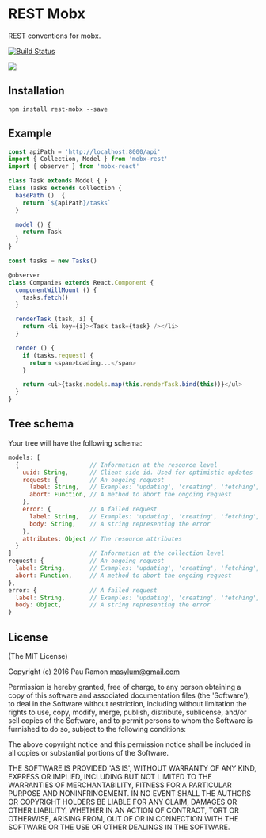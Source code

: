 # REST Mobx

REST conventions for mobx.

[![Build Status](https://travis-ci.org/masylum/mobx-rest.svg?branch=master)](https://travis-ci.org/masylum/mobx-rest)

![](https://media.giphy.com/media/b9QBHfcNpvqDK/giphy.gif)

## Installation

```
npm install rest-mobx --save
```

## Example

```js
const apiPath = 'http://localhost:8000/api'
import { Collection, Model } from 'mobx-rest'
import { observer } from 'mobx-react'

class Task extends Model { }
class Tasks extends Collection {
  basePath ()  {
    return `${apiPath}/tasks`
  }

  model () {
    return Task
  }
}

const tasks = new Tasks()

@observer
class Companies extends React.Component {
  componentWillMount () {
    tasks.fetch()
  }

  renderTask (task, i) {
    return <li key={i}><Task task={task} /></li>
  }

  render () {
    if (tasks.request) {
      return <span>Loading...</span>
    }

    return <ul>{tasks.models.map(this.renderTask.bind(this))}</ul>
  }
}

```

## Tree schema

Your tree will have the following schema:

```js
models: [
  {                    // Information at the resource level
    uuid: String,      // Client side id. Used for optimistic updates
    request: {         // An ongoing request
      label: String,   // Examples: 'updating', 'creating', 'fetching', 'destroying' ...
      abort: Function, // A method to abort the ongoing request
    },
    error: {           // A failed request
      label: String,   // Examples: 'updating', 'creating', 'fetching', 'destroying' ...
      body: String,    // A string representing the error
    },
    attributes: Object // The resource attributes
  }
]                      // Information at the collection level
request: {             // An ongoing request
  label: String,       // Examples: 'updating', 'creating', 'fetching', 'destroying' ...
  abort: Function,     // A method to abort the ongoing request
},
error: {               // A failed request
  label: String,       // Examples: 'updating', 'creating', 'fetching', 'destroying' ...
  body: Object,        // A string representing the error
}
```

## License

(The MIT License)

Copyright (c) 2016 Pau Ramon <masylum@gmail.com>

Permission is hereby granted, free of charge, to any person obtaining a copy of this software and associated documentation files (the 'Software'), to deal in the Software without restriction, including without limitation the rights to use, copy, modify, merge, publish, distribute, sublicense, and/or sell copies of the Software, and to permit persons to whom the Software is furnished to do so, subject to the following conditions:

The above copyright notice and this permission notice shall be included in all copies or substantial portions of the Software.

THE SOFTWARE IS PROVIDED 'AS IS', WITHOUT WARRANTY OF ANY KIND, EXPRESS OR IMPLIED, INCLUDING BUT NOT LIMITED TO THE WARRANTIES OF MERCHANTABILITY, FITNESS FOR A PARTICULAR PURPOSE AND NONINFRINGEMENT. IN NO EVENT SHALL THE AUTHORS OR COPYRIGHT HOLDERS BE LIABLE FOR ANY CLAIM, DAMAGES OR OTHER LIABILITY, WHETHER IN AN ACTION OF CONTRACT, TORT OR OTHERWISE, ARISING FROM, OUT OF OR IN CONNECTION WITH THE SOFTWARE OR THE USE OR OTHER DEALINGS IN THE SOFTWARE.
